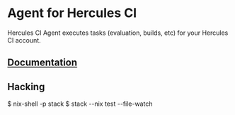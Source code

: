 # Agent for Hercules CI

Hercules CI Agent executes tasks (evaluation, builds, etc)
for your Hercules CI account.


## [Documentation](https://docs.hercules-ci.com)


## Hacking

   $ nix-shell -p stack
   $ stack --nix test --file-watch
